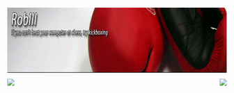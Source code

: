 <p align="center">
  <a href="https://robiii.me" target="_blank">
    <!--START_SECTION:update_image-->
    <img src=https://raw.githubusercontent.com/RobThree/RobThree/main/.github/images/XJPfFR2OdhcmeZ4f7KXZnpR5.jpg height=150px width=864px align=center alt=Header />
    <!--END_SECTION:update_image-->
  </a>
</p>
<p align="center">
  <img src="https://github-readme-stats.vercel.app/api?username=robthree&theme=radical&show_icons=true" align="left"><img src="https://github-readme-stats.vercel.app/api/top-langs/?username=robthree&layout=compact&theme=radical" align="right">
</p>
